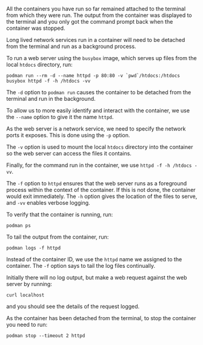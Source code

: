All the containers you have run so far remained attached to the terminal from which they were run. The output from the container was displayed to the terminal and you only got the command prompt back when the container was stopped.

Long lived network services run in a container will need to be detached from the terminal and run as a background process.

To run a web server using the `busybox` image, which serves up files from the local `htdocs` directory, run:

```execute
podman run --rm -d --name httpd -p 80:80 -v `pwd`/htdocs:/htdocs busybox httpd -f -h /htdocs -vv
```

The `-d` option to `podman run` causes the container to be detached from the terminal and run in the background.

To allow us to more easily identify and interact with the container, we use the `--name` option to give it the name `httpd`.

As the web server is a network service, we need to specify the network ports it exposes. This is done using the `-p` option.

The `-v` option is used to mount the local `htdocs` directory into the container so the web server can access the files it contains.

Finally, for the command run in the container, we use `httpd -f -h /htdocs -vv`.

The `-f` option to `httpd` ensures that the web server runs as a foreground process within the context of the container. If this is not done, the container would exit immediately. The `-h` option gives the location of the files to serve, and `-vv` enables verbose logging.

To verify that the container is running, run:

```execute
podman ps
```

To tail the output from the container, run:

```execute
podman logs -f httpd
```

Instead of the container ID, we use the `httpd` name we assigned to the container. The `-f` option says to tail the log files continually.

Initially there will no log output, but make a web request against the web server by running:

```execute-2
curl localhost
```

and you should see the details of the request logged.

As the container has been detached from the terminal, to stop the container you need to run:

```execute-2
podman stop --timeout 2 httpd
```
